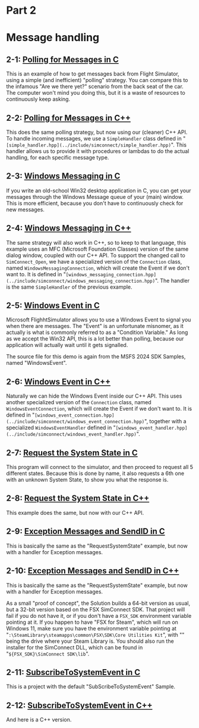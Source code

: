 # Part 2

# Message handling

## 2-1: [Polling for Messages in C](<./2-1 Polling for Messages in C/>)

This is an example of how to get messages back from Flight Simulator, using a simple (and inefficient) "polling" strategy. You can compare this to the infamous "Are we there yet?" scenario from the back seat of the car. The computer won't mind you doing this, but it is a waste of resources to continuously keep asking.

## 2-2: [Polling for Messages in C++](<./2-2 Polling for Messages in C++/>)

This does the same polling strategy, but now using our (cleaner) C++ API. To handle incoming messages, we use a `SimpleHandler` class defined in "`[simple_handler.hpp](../include/simconnect/simple_handler.hpp)`". This handler allows us to provide it with procedures or lambdas to do the actual handling, for each specific message type.

## 2-3: [Windows Messaging in C](<./2-3 Windows Messaging in C/>)

If you write an old-school Win32 desktop application in C, you can get your messages through the Windows Message queue of your (main) window. This is more efficient, because you don't have to continuously check for new messages.

## 2-4: [Windows Messaging in C++](<./2-4 Windows Messaging in C++/>)

The same strategy will also work in C++, so to keep to that language, this example uses an MFC (Microsoft Foundation Classes) version of the same dialog window, coupled with our C++ API. To support the changed call to `SimConnect_Open`, we have a specialized version of the `Connection` class, named `WindowsMessagingConnection`, which will create the Event if we don't want to. It is defined in "`[windows_messaging_connection.hpp](../include/simconnect/windows_messaging_connection.hpp)`". The handler is the same `SimpleHandler` of the previous example.

## 2-5: [Windows Event in C](<./2-5 Windows Event in C/>)

Microsoft FlighhtSimulator allows you to use a Windows Event to signal you when there are messages. The "Event" is an unfortunate misnomer, as it actually is what is commonly referred to as a "Condition Variable." As long as we accept the Win32 API, this is a lot better than polling, because our application will actually wait until it gets signalled.

The source file for this demo is again from the MSFS 2024 SDK Samples, named "WindowsEvent".

## 2-6: [Windows Event in C++](<./2-6 Windows Event in C++/>)

Naturally we can hide the Windows Event inside our C++ API. This uses another specialized version of the `Connection` class, named `WindowsEventConnection`, which will create the Event if we don't want to. It is defined in "`[windows_event_connection.hpp](../include/simconnect/windows_event_connection.hpp)`", together with a specialized `WindowsEventHandler` defined in "`[windows_event_handler.hpp](../include/simconnect/windows_event_handler.hpp)`".

## 2-7: [Request the System State in C](<./2-7 RequestSystemState in C/>)

This program will connect to the simulator, and then proceed to request all 5 different states. Because this is done by name, it also requests a 6th one with an unknown System State, to show you what the response is.

## 2-8: [Request the System State in C++](<./2-8 RequestSystemState in C++/>)

This example does the same, but now with our C++ API.

## 2-9: [Exception Messages and SendID in C](<./2-9 Exception Messages and SendID in C/>)

This is basically the same as the "RequestSystemState" example, but now with a handler for Exception messages.

## 2-10: [Exception Messages and SendID in C++](<./2-10 Exception Messages and SendID in C++/>)

This is basically the same as the "RequestSystemState" example, but now with a handler for Exception messages.

As a small "proof of concept", the Solution builds a 64-bit version as usual, but a 32-bit version based on the FSX SimConnect SDK. That project will fail if you do not have it, or if you don't have a `FSX_SDK` environment variable pointing at it. If you happen to have "FSX for Steam", which will run on Windows 11, make sure you have the environment variable pointing at "_<drive>_`:\SteamLibrary\steamapps\common\FSX\SDK\Core Utilities Kit`", with "_<drive>_" being the drive where your Steam Library is. You should also run the installer for the SimConnect DLL, which can be found in "`${FSX_SDK}\SimConnect SDK\lib`".

## 2-11: [SubscribeToSystemEvent in C](<./2-11 SubscribeToSystemEvent in C/>)

This is a project with the default "SubScribeToSystemEvent" Sample.

## 2-12: [SubscribeToSystemEvent in C++](<./2-12 SubscribeToSystemEvent in C++/>)

And here is a C++ version.
